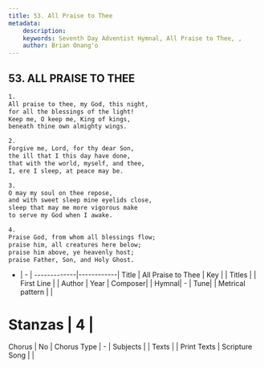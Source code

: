 ```yaml
---
title: 53. All Praise to Thee
metadata:
    description: 
    keywords: Seventh Day Adventist Hymnal, All Praise to Thee, , 
    author: Brian Onang'o
---
```



## 53. ALL PRAISE TO THEE

```txt
1.
All praise to thee, my God, this night,
for all the blessings of the light!
Keep me, O keep me, King of kings,
beneath thine own almighty wings.

2.
Forgive me, Lord, for thy dear Son,
the ill that I this day have done,
that with the world, myself, and thee,
I, ere I sleep, at peace may be.

3.
O may my soul on thee repose,
and with sweet sleep mine eyelids close,
sleep that may me more vigorous make
to serve my God when I awake.

4.
Praise God, from whom all blessings flow;
praise him, all creatures here below;
praise him above, ye heavenly host;
praise Father, Son, and Holy Ghost.
```

- |   -  |
-------------|------------|
Title | All Praise to Thee |
Key |  |
Titles |  |
First Line |  |
Author | 
Year | 
Composer|  |
Hymnal|  - |
Tune|  |
Metrical pattern | |
# Stanzas | 4 |
Chorus | No |
Chorus Type | - |
Subjects |  |
Texts |  |
Print Texts | 
Scripture Song |  |
  

